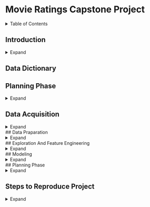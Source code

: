 # Movie Ratings Capstone Project

<details>
<summary>Table of Contents</summary>
<summary>Introduction</summary>
<summary>Planning Phase </summary>
<summary>Data Acquisition</summary>
<summary>Prepare Phase </summary>
<summary>Exploration Phase</summary>
<summary>Modeling </summary>
<summary>Key Findings and Summary </summary>
<summary>Steps to Reproduce the Project </summary>

</details>

## Introduction 
<details>
<summary>Expand</summary>
SAMPLE TEXT 
Using the data available from the iMDb API, our team intends to compare different features of movies made between the year 2000 and present day in an attempt to determine the key features that might predict how successful the movie is(Success being measured by iMBd scores/public ratings). 
Once we explore the data, we will look for any trends that show over the past 2 decades that may have affected what makes a movie successful.  In those 20 years, streaming has risen in popularity, consumer tastes have changed and even how movies are structured has changed(cinematic universes), all of which may have altered what causes a movie's success. Taking these into account, we can build a model that can predict a movie's success rate , thus giving insight into how to outline movies for maximum success in the theaters. 

     
</details>

## Data Dictionary




## Planning Phase 
<details>
<summary>Expand</summary>
</details>

## Data Acquisition
<details>
<summary>Expand</summary>
</details>
## Data Praparation 
<details>
<summary>Expand</summary>
</details>
## Exploration And Feature Engineering 
<details>
<summary>Expand</summary>
</details>
## Modeling 
<details>
<summary>Expand</summary>
</details>
## Planning Phase 
<details>
<summary>Expand</summary>
</details>

## Steps to Reproduce Project 
<details>
<summary>Expand</summary>
</details>


